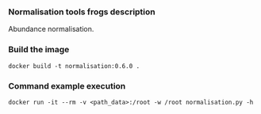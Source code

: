 ### Normalisation tools frogs description ###

Abundance normalisation.

### Build the image ###

`docker build -t normalisation:0.6.0 .`

### Command example execution ###

`docker run -it --rm -v <path_data>:/root -w /root normalisation.py -h ` 
